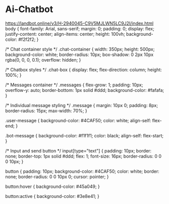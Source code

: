 # Ai-Chatbot
https://landbot.online/v3/H-2940045-C9V5MJLWN5LC9J2I/index.html
body {
    font-family: Arial, sans-serif;
    margin: 0;
    padding: 0;
    display: flex;
    justify-content: center;
    align-items: center;
    height: 100vh;
    background-color: #f2f2f2;
}

/* Chat container style */
.chat-container {
    width: 350px;
    height: 500px;
    background-color: white;
    border-radius: 10px;
    box-shadow: 0 2px 10px rgba(0, 0, 0, 0.1);
    overflow: hidden;
}

/* Chatbox styles */
.chat-box {
    display: flex;
    flex-direction: column;
    height: 100%;
}

/* Messages container */
.messages {
    flex-grow: 1;
    padding: 10px;
    overflow-y: auto;
    border-bottom: 1px solid #ddd;
    background-color: #fafafa;
}

/* Individual message styling */
.message {
    margin: 10px 0;
    padding: 8px;
    border-radius: 15px;
    max-width: 70%;
}

.user-message {
    background-color: #4CAF50;
    color: white;
    align-self: flex-end;
}

.bot-message {
    background-color: #f1f1f1;
    color: black;
    align-self: flex-start;
}

/* Input and send button */
input[type="text"] {
    padding: 10px;
    border: none;
    border-top: 1px solid #ddd;
    flex: 1;
    font-size: 16px;
    border-radius: 0 0 0 10px;
}

button {
    padding: 10px;
    background-color: #4CAF50;
    color: white;
    border: none;
    border-radius: 0 0 10px 0;
    cursor: pointer;
}

button:hover {
    background-color: #45a049;
}

button:active {
    background-color: #3e8e41;
}
